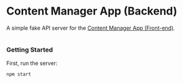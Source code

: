 # Content Manager App (Backend)

A simple fake API server for the [Content Manager App (Front-end)](https://github.com/JRamos29/content-manager-app).

#

### Getting Started

First, run the server:

```
npm start
```

